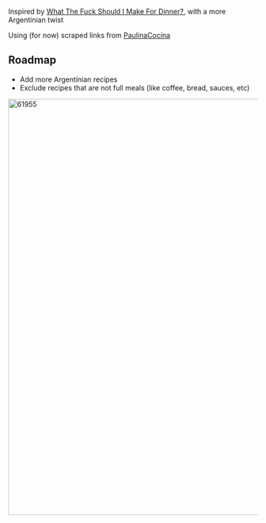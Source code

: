 Inspired by [What The Fuck Should I Make For Dinner?](https://www.whatthefuckshouldimakefordinner.com/index.php), with a more Argentinian twist

Using (for now) scraped links from [PaulinaCocina](https://www.paulinacocina.net)

## Roadmap

- Add more Argentinian recipes
- Exclude recipes that are not full meals (like coffee, bread, sauces, etc)

<img width="839" alt="61955" src="https://github.com/user-attachments/assets/e09d15bc-c745-4ac6-ad47-def90244f930" />
